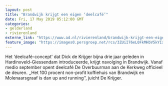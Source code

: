 ```yaml
---
layout: post
title: "Brandwijk krijgt een eigen ‘deelcafé’"
date: Fri, 17 May 2019 05:12:00 GMT
categories: 
- gelderland 
- rivierenland 
externe_link: "https://www.ad.nl/rivierenland/brandwijk-krijgt-een-eigen-deelcafe~a036b441/"
feature_image: "https://images0.persgroep.net/rcs/3ZUiI76eL0FkMHbV5kYIxR84lqs/diocontent/130928273/_fitwidth/400/?appId=21791a8992982cd8da851550a453bd7f&quality=0.7"
---
```


Het ‘deelcafé-concept’ dat Dick de Krijger bijna drie jaar geleden in Hardinxveld-Giessendam introduceerde, krijgt navolging in Brandwijk. Vanaf medio september opent deelcafé De Overbuurman aan de Kerkweg officieel de deuren. ,,Het 100 procent non-profit koffiehuis van Brandwijk en Molenaarsgraaf is dan up and running’’, juicht De Krijger.
